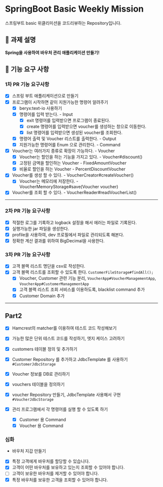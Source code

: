 # SpringBoot Basic Weekly Mission

스프링부트 basic 위클리미션을 코드리뷰하는 Repository입니다.

## 📌 과제 설명

**Spring을 사용하여 바우처 관리 애플리케이션 만들기!**

## 📌 기능 요구 사항

### 1차 PR 기능 요구사항

- [X] 스프링 부트 애플리케이션으로 만들기
- [X] 프로그램이 시작하면 같이 지원가능한 명령어 알려주기
    - [X] beryx:text-io 사용하기
    - [X] 명령어를 입력 받는다. - Input
        - [X] exit 명령어를 입력받으면 프로그램이 종료된다.
        - [X] create 명령어를 입력받으면 voucher를 생성하는 창으로 이동한다.
        - [X] list 명령어를 입력받으면 생성된 voucher를 조회한다.
    - [X] 명령어 출력 및 Voucher 리스트를 출력한다. - Output
    - [X] 지원가능한 명령어를 Enum 으로 관리한다. - Command
- [X] Voucher는 여러가지 종류로 확장이 가능하다. - Voucher
    - [X] Voucher는 할인을 하는 기능을 가지고 있다. - Voucher#discount()
    - [X] 고정된 금액을 할인하는 Voucher - FixedAmountVoucher
    - [X] 비율로 할인을 하는 Voucher - PercentDiscountVoucher
- [X] Voucher를 생성 할 수 있다. - VoucherCreator#createVoucher()
    - [X] Voucher는 메모리에 저장한다. - VoucherMemoryStorage#save(Voucher voucher)
- [X] Voucher를 조회 할 수 있다. - VoucherReader#readVoucherList()

---

### 2차 PR 기능 요구사항

- [X] 적절한 로그를 기록하고 logback 설정을 해서 에러는 파일로 기록된다.
- [X] 실행가능한 jar 파일을 생성한다.
- [X] profile을 사용하여, dev 프로필에서 파일로 관리되도록 해본다.
- [X] 정확한 계산 결과를 위하여 BigDecimal을 사용한다.

### 3차 PR 기능 요구사항

- [X] 고객 블랙 리스트 명단을 csv로 작성한다.
- [X] 고객 블랙 리스트를 조회할 수 있도록 한다. `CustomerFileStorage#findAll();`
    - [X] Voucher, Customer 관련 기능 분리, `VoucherApp#VoucherManagementApp`, `VoucherApp#CustomerManagementApp`
    - [X] 고객 블랙 리스트 조회 서비스를 이용하도록, blacklist command 추가
    - [X] Customer Domain 추가

---

## Part2

- [X] Hamcrest의 matcher를 이용하여 테스트 코드 작성해보기
- [X] 가능한 많은 단위 테스트 코드를 작성하기, 엣지 케이스 고려하기

- [X] customers 테이블 정의 및 추가하기
- [X] Customer Repository 를 추가하고 JdbcTemplate 를 사용하기 `#CustomerJdbcStorage`

- [X] Voucher 정보를 DB로 관리하기
- [X] vouchers 테이블을 정의하기
- [X] voucher Repository 만들기, JdbcTemplate 사용해서 구현 `#VoucherJdbcStorage`

- [X] 관리 프로그램에서 각 명령어를 실행 할 수 있도록 하기
    - [X] Customer 용 Command
    - [X] Voucher 용 Command

### 심화

- 바우처 지갑 만들기
- [X] 특정 고객에게 바우처를 할당할 수 있습니다.
- [X] 고객이 어떤 바우처를 보유하고 있는지 조회할 수 있어야 합니다.
- [ ] 고객이 보유한 바우처를 제거할 수 있어야 합니다.
- [X] 특정 바우처를 보유한 고객을 조회할 수 있어야 합니다.